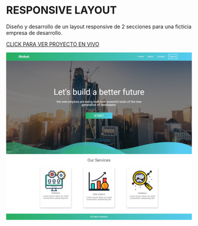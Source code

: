 # RESPONSIVE LAYOUT

Diseño y desarrollo de un layout responsive de 2 secciones para una ficticia empresa de desarrollo.

[CLICK PARA VER PROYECTO EN VIVO](https://fhranko.github.io/Responsive-Layout-Html-Css)

![](img/screencapture-Responsive-Layout.png)
